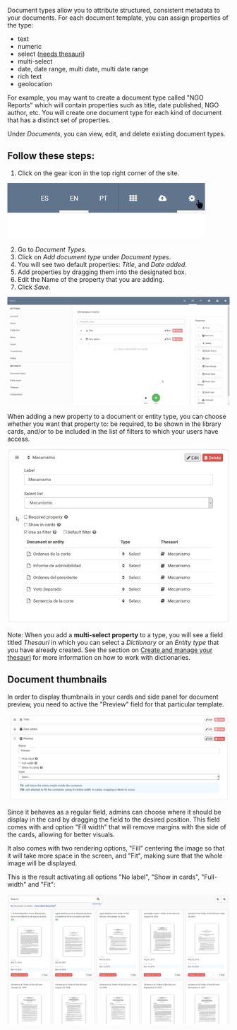 Document types allow you to attribute structured, consistent metadata to your documents. For each document template, you can assign properties of the type:
* text 
* numeric
* select ([needs thesauri](https://github.com/huridocs/uwazi/wiki/Create-thesauri)) 
* multi-select
* date, date range, multi date, multi date range
* rich text
* geolocation

For example, you may want to create a document type called "NGO Reports" which will contain properties such as title, date published, NGO author, etc. You will create one document type for each kind of document that has a distinct set of properties.

Under _Documents_, you can view, edit, and delete existing document types. 

## Follow these steps:

1. Click on the gear icon in the top right corner of the site.

![Gear icon](https://raw.githubusercontent.com/huridocs/uwazi-assets/master/wiki/screenshots/settings_link.jpg)

2. Go to _Document Types_.
3. Click on _Add document type_ under _Document types_.
4. You will see two default properties: _Title_, and _Date added_. 
5. Add properties by dragging them into the designated box. 
6. Edit the Name of the property that you are adding.
7. Click _Save_.

![New template](https://raw.githubusercontent.com/huridocs/uwazi-assets/master/wiki/screenshots/new_document_entity.jpg)

When adding a new property to a document or entity type, you can choose whether you want that property to: be required, to be shown in the library cards, and/or to be included in the list of filters to which your users have access. 

![property options](https://raw.githubusercontent.com/huridocs/uwazi-assets/master/wiki/screenshots/document_properties.jpg)

Note: When you add a **multi-select property** to a type, you will see a field titled _Thesauri_ in which you can select a _Dictionary_ or an _Entity type_ that you have already created. See the section on [Create and manage your thesauri](https://github.com/huridocs/uwazi/wiki/Build-the-information-architecture#manage-your-thesauri) for more information on how to work with dictionaries. 

## Document thumbnails
In order to display thumbnails in your cards and side panel for document preview, you need to active the "Preview" field for that particular template. 

![Preview field](https://github.com/huridocs/uwazi-assets/blob/master/wiki/screenshots/thumbnails-field.png)

Since it behaves as a regular field, admins can choose where it should be display in the card by dragging the field to the desired position. This field comes with and option "Fill width" that will remove margins with the side of the cards, allowing for better visuals.

It also comes with two rendering options, "Fill" centering the image so that it will take more space in the screen, and "Fit", making sure that the whole image will be displayed.

This is the result activating all options "No label", "Show in cards", "Full-width" and "Fit":

![Document list with previews](https://github.com/huridocs/uwazi-assets/blob/master/wiki/screenshots/thumbnails-preview.png)


